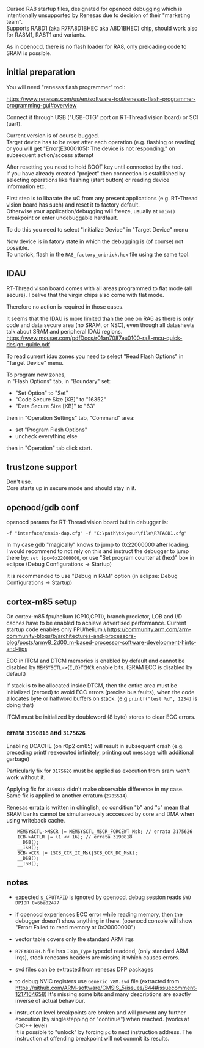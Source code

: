 Cursed RA8 startup files, designated for openocd debugging which is intentionally unsupported by Renesas
due to decision of their "marketing team".\
Supports RA8D1 (aka R7FA8D1BHEC aka A8D1BHEC) chip, should work also for RA8M1, RA8T1 and variants.

As in openocd, there is no flash loader for RA8, only preloading code to SRAM is possible.

## initial preparation

You will need "renesas flash programmer" tool:

https://www.renesas.com/us/en/software-tool/renesas-flash-programmer-programming-gui#overview

Connect it through USB ("USB-OTG" port on RT-Thread vision board) or SCI (uart).

Current version is of course bugged.\
Target device has to be reset after each operation (e.g. flashing or reading) or you will
get "Error(E3000105): The device is not responding." on subsequent action/access attempt

After resetting you need to hold BOOT key until connected by the tool.\
If you have already created "project" then connection is established by selecting operations like
flashing (start button) or reading device information etc.

First step is to libarate the uC from any present applications (e.g. RT-Thread vision board has such)
and reset it to factory default.\
Otherwise your application/debugging will freeze, usually at `main()`
breakpoint or enter undebuggable hardfault.

To do this you need to select "Initialize Device" in "Target Device" menu

Now device is in fatory state in which the debugging is (of course) not possible.\
To unbrick, flash in the `RA8_factory_unbrick.hex` file using the same tool.

## IDAU

RT-Thread vison board comes with all areas programmed to flat mode (all secure). I belive
that the virgin chips also come with flat mode.

Therefore no action is required in those cases.

It seems that the IDAU is more limited than the one on RA6 as there is only code and data secure area (no SRAM, or NSC),
even though all datasheets talk about SRAM and peripheral IDAU regions.
https://www.mouser.com/pdfDocs/r01an7087eu0100-ra8-mcu-quick-design-guide.pdf

To read current idau zones you need to select "Read Flash Options" in "Target Device" menu.

To program new zones,\
in "Flash Options" tab, in "Boundary" set:
- "Set Option" to "Set"
- "Code Secure Size [KB]" to "16352"
- "Data Secure Size [KB]" to "63"

then in "Operation Settings" tab, "Command" area:
- set "Program Flash Options"
- uncheck everything else

then in "Operation" tab click start.

## trustzone support

Don't use.\
Core starts up in secure mode and should stay in it.

## openocd/gdb conf

openocd params for RT-Thread vision board builtin debugger is:
```
-f "interface/cmsis-dap.cfg" -f "C:\path\to\your\file\R7FA8D1.cfg"
```

In my case gdb "magically" knows to jump to 0x22000000 after loading.\
I would recommend to not rely on this and instruct the debugger to jump 
there by: `set $pc=0x22000000`, or use "Set program counter at (hex)" box 
in eclipse (Debug Configurations -> Startup)

It is recommended to use "Debug in RAM" option (in eclipse: Debug Configurations -> Startup)

## cortex-m85 setup

On cortex-m85 fpu/helium (CP10,CP11), branch predictor, LOB and I/D caches have to be enabled to achieve advertised performance.
Current startup code enables only FPU/helium.\ 
https://community.arm.com/arm-community-blogs/b/architectures-and-processors-blog/posts/armv8_2d00_m-based-processor-software-development-hints-and-tips

ECC in ITCM and DTCM memories is enabled by default and cannot be disabled by `MEMSYSCTL->{I,D}TCMCR` enable bits.
(SRAM ECC is disabled by default)

If stack is to be allocated inside DTCM, then the entire area must be initialized (zeroed) to avoid ECC errors
(precise bus faults), when the code allocates byte or halfword buffers on stack.
(e.g `printf("test %d", 1234)` is doing that)

ITCM must be initialized by doubleword (8 byte) stores to clear ECC errors.

### errata `3190818` and `3175626`

Enabling DCACHE (on r0p2 cm85) will result in subsequent crash (e.g. preceding printf reexecuted
infinitely, printing out message with additional garbage)

Particularly fix for `3175626` must be applied as execution from sram won't work without it.

Applying fix for `3190818` didn't make observable difference in my case.\
Same fix is applied to another erratum (`2705514`).

Renesas errata is written in chinglish, so condition "b" and "c" mean that SRAM banks cannot be simultaneously
acccessed by core and DMA when using writeback cache.

```
	MEMSYSCTL->MSCR |= MEMSYSCTL_MSCR_FORCEWT_Msk; // errata 3175626
	ICB->ACTLR |= (1 << 16); // errata 3190818
	__DSB();
	__ISB();
	SCB->CCR |= (SCB_CCR_IC_Msk|SCB_CCR_DC_Msk);
	__DSB();
	__ISB();
```

## notes

- expected `$_CPUTAPID` is ignored by openocd, debug session reads `SWD DPIDR 0x6ba02477`

- if openocd experiences ECC error while reading memory, then the debugger doesn't show anything in there.
(openocd console will show "Error: Failed to read memory at 0x20000000")

- vector table covers only the standard ARM irqs 

- `R7FA8D1BH.h` file has `IRQn_Type` typedef readded, (only standard ARM irqs), stock renesans headers are
missing it which causes errors.

- svd files can be extracted from renesas DFP packages

- to debug NVIC registers use `Generic_V8M.svd` file (extracted from https://github.com/ARM-software/CMSIS_5/issues/844#issuecomment-1217164658)
It's missing some bits and many descriptions are exactly inverse of actual behaviour.

- instruction level breakpoints are broken and will prevent any further
execution (by singlestepping or "continue") when reached. (works at C/C++ level)\
It is possible to "unlock" by forcing `pc` to next instruction address. The instruction at offending breakpoint 
will not commit its results. 
